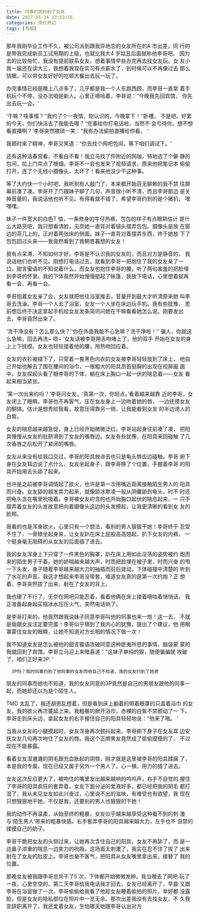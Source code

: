 ```yaml
---
title: 同事約炮約到了女友
date: 2017-05-14 13:53:56
categories: 現代奇幻
tags: [草榴]
---
```

那年我刚毕业工作不久，被公司派到跟我异地恋的女友所在的A 市出差，同
行的是带我完成新员工试用期的上级，也就比我大4 岁姑且后面就称他李哥吧。
因为去的比较匆忙，我没有提前联系女友，想着事情早些办完再去找女友玩。女
友小我一届还在读大三，我想着我现在实习有点薪水了，到时候可以不再像过去
那么拮据，可以带女友好好的吃顿大餐出去玩一玩了。

办完事情已经是晚上八点多了，几乎都是我一个人东跑西顾，而李哥一直拿
着手机玩个不停，没办法咱是新人。心里正嘀咕着，李哥说：“今晚我先回宾馆，
你先出去玩一会。‘

‘干嘛？啥事情？’‘我约了个一夜情，刚认识的，今晚拿下！’‘卧槽，
不是吧。好累的今天，你们快活去了我能去哪？’‘完事给你打电话啦，当然不
会亏待你。想不想看直播啊？’李哥突然猥琐一笑：“我有办法偷拍直播给你看。
‘

我顿时来了精神，李哥又笑道：“你去找个网吧包间，等下咱们调试下。‘

还有这种活春宫看，不看白不看！我立马找了件附近的网咖，特地选了个僻
静的包间，拉上门帘点了根烟。李哥不一会也发来了视频请求，原来他把笔记本
偷偷打开，连了个无线小摄像头。太坏了！看来他没少干这种事。

等了大约快一个小时吧，我听到有人敲门了，本来都开始百无聊赖的我不禁
往屏幕前凑了凑。李哥开了门跟妹子聊了几句，声音很小听不清，而且李哥那边
是关掉音量的，我说话他也听不见。有得看就不错了，希望李哥约到的是个猪扒，
嘿嘿嘿。

妹子一件宽大的白色T 恤，一条修身的牛仔热裤，包包的样子有点眼熟估计
是什么大路货吧，我只想看清脸，无奈她一直背对着镜头摆弄包包。摄像头是放
在窗边的茶几上的，正对着两张床的侧面。妹子一直背对着摆弄东西，终于她放
下了包包回过头来——我竟然看到了我朝思暮想的女友！

我有点呆滞，不知如何才好。李哥是不认识我的女友的，而且对方是静音的，
我说话他们也听不见。刚想打电话过去，就看到李哥一把抱住了我的女友亲了一
口，甜言蜜语的不知说着什么，而女友也抱住李哥的腰，听了两句害羞的把脸埋
到李哥的怀里。我的下体竟然开始慢慢挺起了帐篷，我放下电话，心里想着就再
看一会、再看一会。

李哥抱着女友亲了会，女友就把他往浴室推去，音量开到最大才听清原来她
叫李哥去洗澡。李哥一个人去了浴室，女友一个人坐在床边玩手机。我有些犹豫，
思前想后终于决定拿起手机给女友发条简讯问她在干嘛看看她怎么说。刚要发出
去，李哥竟然出来了。

‘洗干净没有？怎么那么快？’‘你在外面我能不心急嘛？洗干净啦！’‘
骗人，你就这么急嘛，回去再洗~ 唔~ ’女友话被李哥用舌吻堵上了，他的双手
开始在女友的身上上下抚摸。女友也轻轻搂着他的腰，用热吻回应着。

女友的衣衫被褪下了，只穿着一套黑色内衣的女友被李哥轻轻放到了床上，
他自己开始也解去了围在腰间的浴巾，一根粗大的阳具昂首挺胸的出现在视屏画
面中。女友探起头看了眼李哥的下体，躺在床上胸口一起一伏的喘息着——女友
看起来相当紧张。

‘第一次出来约吗？’李哥问女友。‘真第一次，你轻点。’看着越来越靠
近的李哥，女友闭上了眼睛。李哥也不再客气，压在女友身上一边吻着她的唇，
一边抚摸女友的酮体。估计是想秀给我看，故意压得靠另一侧，让我能看到女友
的半边诱人的白皙。

女友的喘息越来越急促，身上已经开始微微泛红。李哥站起身往前凑了凑，
把阳具慢慢从女友的肚脐滑到了女友的嘴唇边。女友有些犹豫，在阳具来回碰触
了几次香唇之后松开了紧闭的嘴唇。

女友从来没有给我口交过，李哥的阳具放进去也只是龟头唇齿边碰触。李哥
俯下身在女友耳边说了点什么，女友坐起身子，跟李哥换了个位置，手握着李哥
的阳具开始用舌头舔了起来。

也许是之前被李哥调情起了欲火，也许是第一次用嘴近距离接触陌生男人的
阳具而兴奋。女友舔的越发卖力起来，就像舔冰欺凌一般从阴囊舔到龟头，时不
时还把龟头含在嘴里吮吸着。李哥被女友的含的也开始胸口起伏的喘息起来，一
只手摆弄着女友的头发故意把向着摄像头这边的头发撩起，让我更清晰的看到女
友的脸颊。

我看的也是浑身欲火，心里只有一个想法，看别的男人狠狠干她！李哥终于
忍受不住了，一骨碌坐起身来，让女友趴在床上屁股高高翘起，扒下女友的内裤，
一个挺身毫无阻碍的从女友的后面插了进去。

我的女友浑身上下只穿了一件黑色的胸罩，趴在床上用如此淫荡的姿势被约
炮而来的陌生男子干着。她的娇喘越来越大声，时而把脸埋在被子里，时而兴奋
的甩一下头发，身子随着李哥越来越大力的抽插而前后晃动。下体碰撞中清楚的
听到了水花的声音，我这才想起来李哥没带套，难道女友真的是第一次约炮？正
想着，李哥突然拔了出来，射在了女友的背上。

我也硬了不行了，无奈在网吧只能忍着，看着他俩在床上搂着嘀咕着悄悄话，
我正准备起身起买瓶冰水压压火气，突然电话响了。

是李哥打来的，他竟然跟我说妹子同意李哥叫他的同事也来一炮！这一去，
不就是我跟女友注定要完蛋！李哥似乎猜到了我内心的犹豫，提出了个建议，他
用眼罩蒙住女友的眼睛，让她不知道对方长相的情况下做一次！

我不知道女友是怎么被他的甜言蜜语攻破同意这种匪夷所思的事情，脑袋蒙
蒙的我就回到了宾馆。李哥立马迎上来暗喜道：“这妹子单纯的狠，随便骗骗就
攻破了，咱们正好来3P. ‘

      3P吗？我的同事约到了他同事的女友而他自己不知道，我的女友约到了她男
朋友的同事而她也不知道，我的女友同意的3P竟然是自己的男朋友跟他的同事一
起，而她却还以为是个陌生人。

TMD 太乱了，我还胡思乱想着，但是看到床上躺着的带着眼罩的只盖着浴巾
的女友，我的欲火再次蔓延上来。我粗暴的掀开浴巾，赤裸的白皙不禁颤动了一
下。李哥走到床头边，拿起女友的右手握住自己的阳具轻轻地说：“他来了哦。
‘

当我从女友的小腿摸起时，女友浑身再次颤抖起来。李哥俯下身子在女友耳
边安抚女友几句再次吻住了女友的唇。我这个正牌男友竟然成了偷偷摸摸的了，
不过现在不能暴露。

看着女友湿漉漉的阴毛跟充血胀起的阴唇，刚才就是这里被李哥的阳具蹂躏
了，本是我的专属，现在已经又属于另外一个男人了。心一横，用力的插了进去。

女友这次反应更大了，被吻住的嘴里发出越来越响的呜呜声，右手不自觉的
握住了李哥的阳具疯狂的套弄着。女友下面分泌的爱液好多，都已经把我的阴毛
都打湿了，我从未见女友如此兴奋过，心里说不出的滋味，有难受也有欲望，我
现在只想狠狠地干她，不仅是我，还要别的男人也狠狠的干她！

我的动作不再温柔，从始至终的粗暴，女友似乎越来越享受这种看不到的刺
激与‘陌生男人’带来的粗暴快感。右手套弄李哥的阳具越来越大力，左手也不
自禁的揉摸自己的奶子。

李哥干脆把女友的头侧过来，让她再次含住自己的阳具，女友不再舔了，而
是一边鼻子浓重的喘息一边卖力的吮吸。这场面太刺激了，我实在忍不住了拔了
出来射在了女友的肚皮上。李哥也毫不客气，把阳具从女友嘴里拿出来，接替了
我的位置。

那晚女友被我跟李哥总共干了5 次，下体都开始微微发肿。我当晚去了网吧
玩了一夜，心里空空的。第二天李哥给我电话我才回去，女友已经离开了，早晨
又跟李哥在浴室做了一次。李哥偷偷给我看了他趁女友睡着偷拍的照片，幸好都
没露脸，但是女友的隐私部位在照片中一览无余。那次出差我没有去找女友，不
久我变辞职离开了。我还爱着女友，生怕哪天她跟李哥认出对方